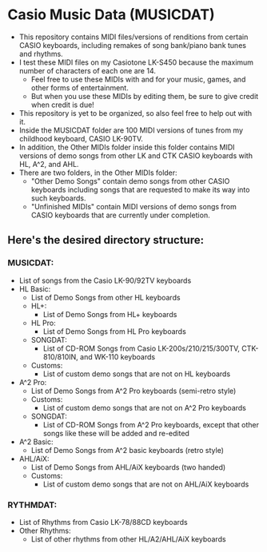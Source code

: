 # Casio Music Data (MUSICDAT)
- This repository contains MIDI files/versions of renditions from certain CASIO keyboards, including remakes of song bank/piano bank tunes and rhythms.
- I test these MIDI files on my Casiotone LK-S450 because the maximum number of characters of each one are 14.
  - Feel free to use these MIDIs with and for your music, games, and other forms of entertainment.
  - But when you use these MIDIs by editing them, be sure to give credit when credit is due!
- This repository is yet to be organized, so also feel free to help out with it.
- Inside the MUSICDAT folder are 100 MIDI versions of tunes from my childhood keyboard, CASIO LK-90TV.
- In addition, the Other MIDIs folder inside this folder contains MIDI versions of demo songs from other LK and CTK CASIO keyboards with HL, A^2, and AHL.
- There are two folders, in the Other MIDIs folder:
  - "Other Demo Songs" contain demo songs from other CASIO keyboards including songs that are requested to make its way into such keyboards.
  - "Unfinished MIDIs" contain MIDI versions of demo songs from CASIO keyboards that are currently under completion.

## Here's the desired directory structure:

### MUSICDAT:
- List of songs from the Casio LK-90/92TV keyboards
- HL Basic:
  - List of Demo Songs from other HL keyboards
  - HL+:
    - List of Demo Songs from HL+ keyboards
  - HL Pro:
    - List of Demo Songs from HL Pro keyboards
  - SONGDAT:
    - List of CD-ROM Songs from Casio LK-200s/210/215/300TV, CTK-810/810IN, and WK-110 keyboards
  - Customs:
    - List of custom demo songs that are not on HL keyboards
- A^2 Pro:
  - List of Demo Songs from A^2 Pro keyboards (semi-retro style)
  - Customs:
    - List of custom demo songs that are not on A^2 Pro keyboards
  - SONGDAT:
    - List of CD-ROM Songs from A^2 Pro keyboards, except that other songs like these will be added and re-edited
- A^2 Basic:
  - List of Demo Songs from A^2 basic keyboards (retro style)
- AHL/AiX:
  - List of Demo Songs from AHL/AiX keyboards (two handed)
  - Customs:
    - List of custom demo songs that are not on AHL/AiX keyboards

### RYTHMDAT:
- List of Rhythms from Casio LK-78/88CD keyboards
- Other Rhythms:
  - List of other rhythms from other HL/A2/AHL/AiX keyboards
